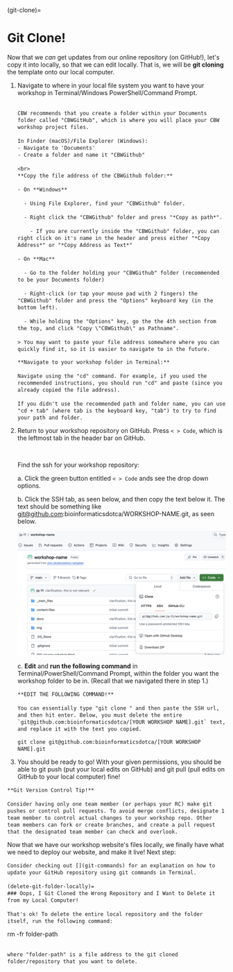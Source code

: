 (git-clone)=
# Git Clone!

<!-- NIA:
Note: VSCode makes git cloning very easy ! -->

Now that we *can* get updates from our online repository (on GitHub!), let's copy it into locally, so that we can edit locally. That is, we will be **git cloning** the template onto our local computer.

1.  Navigate to where in your local file system you want to have your workshop in Terminal/Windows PowerShell/Command Prompt.

    ```{admonition} **Recommended Workshop Location:**
    
    CBW recommends that you create a folder within your Documents folder called "CBWGitHub", which is where you will place your CBW workshop project files.
    
    In Finder (macOS)/File Explorer (Windows):
    - Navigate to 'Documents'
    - Create a folder and name it "CBWGithub"

    <br>
    **Copy the file address of the CBWGithub folder:**
    
    - On **Windows**

      - Using File Explorer, find your "CBWGithub" folder.

      - Right click the "CBWGithub" folder and press "*Copy as path*".

        - If you are currently inside the "CBWGithub" folder, you can right click on it's name in the header and press either "*Copy Address*" or "*Copy Address as Text*"
    
    - On **Mac**
      
      - Go to the folder holding your "CBWGithub" folder (recommended to be your Documents folder)
      
      - Right-click (or tap your mouse pad with 2 fingers) the "CBWGithub" folder and press the "Options" keyboard key (in the bottom left).
      
      - While holding the "Options" key, go the the 4th section from the top, and click "Copy \"CBWGithub\" as Pathname".
    
    > You may want to paste your file address somewhere where you can quickly find it, so it is easier to navigate to in the future.
    ```
    
    ```{tip}
    **Navigate to your workshop folder in Terminal:**
    
    Navigate using the "cd" command. For example, if you used the recommended instructions, you should run "cd" and paste (since you already copied the file address).
    
    If you didn't use the recommended path and folder name, you can use "cd + tab" (where tab is the keyboard key, "tab") to try to find your path and folder.
    ```

2.  Return to your workshop repository on GitHub. Press `< > Code`, which is the leftmost tab in the header bar on GitHub.
    
    <br>

    Find the ssh for your workshop repository:

      a. Click the green button entitled `< > Code` ands see the drop down options.
      
      b. Click the SSH tab, as seen below, and then copy the text below it. The text should be something like git@github.com:bioinformaticsdotca/WORKSHOP-NAME.git, as seen below.

      ![how to find the ssh for your repo](../../img/git-instruct/copy-ssh.png)
     
      c. **Edit** and **run the following command** in Terminal/PowerShell/Command Prompt, within the folder you want the workshop folder to be in. (Recall that we navigated there in step 1.)
          
    ```{warning}
    **EDIT THE FOLLOWING COMMAND!**
    
    You can essentially type "git clone " and then paste the SSH url, and then hit enter. Below, you must delete the entire `git@github.com:bioinformaticsdotca/[YOUR WORKSHOP NAME].git` text, and replace it with the text you copied.
    ```
        
    ```
    git clone git@github.com:bioinformaticsdotca/[YOUR WORKSHOP NAME].git
    ```

3.  You should be ready to go! With your given permissions, you should be able to git push (put your local edits on GitHub) and git pull (pull edits on GitHub to your local computer) fine!
    
```{tip}
**Git Version Control Tip!**
    
Consider having only one team member (or perhaps your RC) make git pushes or control pull requests. To avoid merge conflicts, designate 1 team member to control actual changes to your workshop repo. Other team members can fork or create branches, and create a pull request that the designated team member can check and overlook.
```

Now that we have our workshop website's files locally, we finally have what we need to deploy our website, and make it live! Next step: [](deploy)

```{tip}
Consider checking out [](git-commands) for an explanation on how to update your GitHub repository using git commands in Terminal.

(delete-git-folder-locally)=
### Oops, I Git Cloned the Wrong Repository and I Want to Delete it from my Local Computer!

That's ok! To delete the entire local repository and the folder itself, run the following command:

```
rm -fr folder-path
```

where "folder-path" is a file address to the git cloned folder/repository that you want to delete.